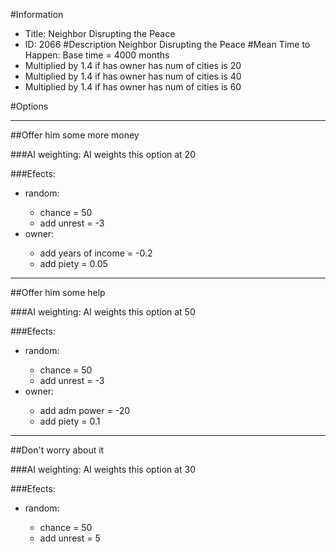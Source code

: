 #Information
 - Title: Neighbor Disrupting the Peace
 - ID: 2066
#Description
Neighbor Disrupting the Peace
#Mean Time to Happen:
Base time = 4000 months
 - Multiplied by 1.4 if has owner has num of cities is 20
 - Multiplied by 1.4 if has owner has num of cities is 40
 - Multiplied by 1.4 if has owner has num of cities is 60

#Options

___
##Offer him some more money

###AI weighting:
AI weights this option at 20


###Efects:<ul><li>random:</li><ul><li>chance = 50</li><li>add unrest = -3</li></ul><li>owner:</li><ul><li>add years of income = -0.2</li><li>add piety = 0.05</li></ul></ul>

___
##Offer him some help

###AI weighting:
AI weights this option at 50


###Efects:<ul><li>random:</li><ul><li>chance = 50</li><li>add unrest = -3</li></ul><li>owner:</li><ul><li>add adm power = -20</li><li>add piety = 0.1</li></ul></ul>

___
##Don't worry about it

###AI weighting:
AI weights this option at 30


###Efects:<ul><li>random:</li><ul><li>chance = 50</li><li>add unrest = 5</li></ul></ul>

